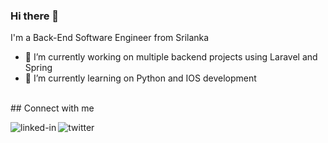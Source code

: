 ### Hi there 👋
I'm a Back-End Software Engineer from Srilanka

- 🔭 I’m currently working on multiple backend projects using Laravel and Spring
- 🌱 I’m currently learning on Python and IOS development
<br>
## Connect with me

[<img align="left" alt="linked-in" src="https://img.shields.io/badge/linkedin-%230077B5.svg?&style=for-the-badge&logo=linkedin&logoColor=white" />](https://www.linkedin.com/in/rizvisharis)
[<img align="left" alt="twitter" src="https://img.shields.io/badge/twitter-%231DA1F2.svg?&style=for-the-badge&logo=twitter&logoColor=white" />](https://twitter.com/rizvi_sharis)





